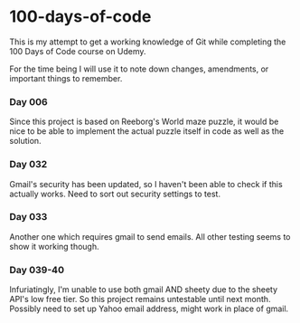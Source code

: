# 100-days-of-code

This is my attempt to get a working knowledge of Git while completing the 100 Days of Code course on Udemy.

For the time being I will use it to note down changes, amendments, or important things to remember.


### **Day 006**

Since this project is based on Reeborg's World maze puzzle, it would be nice to be able to implement the actual puzzle itself in code as well as the solution.

### **Day 032**

Gmail's security has been updated, so I haven't been able to check if this actually works. Need to sort out security settings to test.

###  **Day 033**

Another one which requires gmail to send emails. All other testing seems to show it working though.

###  **Day 039-40**

Infuriatingly, I'm unable to use both gmail AND sheety due to the sheety API's low free tier. So this project remains untestable until next month. Possibly need to set up Yahoo email address, might work in place of gmail.
